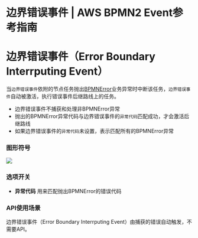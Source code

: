 # 边界错误事件 | AWS BPMN2 Event参考指南

# 边界错误事件（Error Boundary Interrputing Event）

当`边界错误事件`依附的节点任务抛出[BPMNError](<https://docs.awspaas.com/api/aws-api-javadoc/com/actionsoft/exception/BPMNError.html>)业务异常时中断该任务，`边界错误事件`自动被激活，执行错误事件后继路线上的任务。

  * 边界错误事件不捕获和处理非BPMNError异常
  * 抛出的BPMNError异常代码与边界错误事件的`异常代码`匹配成功，才会激活后继路线
  * 如果边界错误事件的`异常代码`未设置，表示匹配所有的BPMNError异常

### 图形符号

![](https://docs.awspaas.com/reference-guide/aws-paas-process-event-reference-guide/boundaryevents/51.png)

### 选项开关

  * **异常代码** 用来匹配抛出BPMNError的错误代码

### API使用场景

边界错误事件（Error Boundary Interrputing Event）由捕获的错误自动触发，不需要API。